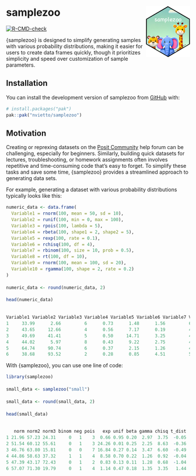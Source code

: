 
<!-- README.md is generated from README.Rmd. Please edit that file -->

# samplezoo <img src="man/figures/logo.png" align="right" width="120" />

<!-- badges: start -->

[![R-CMD-check](https://github.com/nvietto/samplezoo/actions/workflows/R-CMD-check.yaml/badge.svg)](https://github.com/nvietto/samplezoo/actions/workflows/R-CMD-check.yaml)
<!-- badges: end -->

{samplezoo} is designed to simplify generating samples with various
probability distributions, making it easier for users to create data
frames quickly, though it prioritizes simplicity and speed over
customization of sample parameters.

## Installation

You can install the development version of samplezoo from
[GitHub](https://github.com/) with:

``` r
# install.packages("pak")
pak::pak("nvietto/samplezoo")
```

## Motivation

Creating or reprexing datasets on the [Posit
Community](https://forum.posit.co/) help forum can be challenging,
especially for beginners. Similarly, building quick datasets for
lectures, troubleshooting, or homework assignments often involves
repetitive and time-consuming code that’s easy to forget. To simplify
these tasks and save some time, {samplezoo} provides a streamlined
approach to generating data sets.

For example, generating a dataset with various probability distributions
typically looks like this:

``` r
numeric_data <- data.frame(
  Variable1 = rnorm(100, mean = 50, sd = 10),
  Variable2 = runif(100, min = 0, max = 100),
  Variable3 = rpois(100, lambda = 5),
  Variable4 = rbeta(100, shape1 = 2, shape2 = 5),
  Variable5 = rexp(100, rate = 0.1),
  Variable6 = rchisq(100, df = 4),
  Variable7 = rbinom(100, size = 10, prob = 0.5),
  Variable8 = rt(100, df = 10),
  Variable9 = rnorm(100, mean = 100, sd = 20),
  Variable10 = rgamma(100, shape = 2, rate = 0.2)
)

numeric_data <- round(numeric_data, 2)

head(numeric_data)
```

``` r

Variable1 Variable2 Variable3 Variable4 Variable5 Variable6 Variable7 Variable8 Variable9 Variable10
1     33.99      2.66         6      0.73      1.48      1.56         6      1.03    111.61      11.57
2     43.65     12.66         4      0.56      7.17      0.19         4      1.13    109.25       7.07
3     49.69     41.41         5      0.50     14.71      3.25         4      0.13    101.86      10.08
4     44.02      5.97         8      0.43      9.22      2.75         4      1.07     79.97       6.54
5     64.74     90.74         6      0.37      2.15      1.26         4      0.48    113.79      16.18
6     38.68     93.52         2      0.28      0.85      4.51         5     -0.17     93.28      16.91


```

With {samplezoo}, you can use one line of code:

``` r
library(samplezoo)

small_data <- samplezoo("small")

small_data <- round(small_data, 2)

head(small_data)
```

``` r

   norm norm2 norm3 binom neg pois   exp unif beta gamma chisq t_dist
1 21.96 57.23 24.31     0   1    3  0.66 0.95 0.20  2.97  3.75  -0.05
2 51.54 60.12 55.61     0   1    3 24.26 0.01 0.25  2.25  8.63  -0.36
3 46.76 63.80 15.81     0   0    7 16.84 0.27 0.14  3.47  6.60  -0.49
4 44.86 58.63 37.32     1   1    4  8.58 0.70 0.22  1.26  0.92  -0.04
5 47.39 43.17 72.43     0   1    2  0.83 0.13 0.11  1.28  0.68  -1.04
6 57.07 71.30 19.79     0   1    4  1.14 0.47 0.18  1.35  3.35   1.44
```
